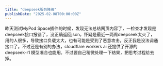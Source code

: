 ```yaml
---
title: "deepseek服务降级"
publishDate: "2025-02-08T00:00:00Z"
---
```


昨天测试MyPod Space插件的时候，发现无法总结网页内容了，一检查才发现是deepseek接口报错了，没正确返回json，怀疑是最近一两周deepseek太火了，用的人很多，导致接口负载太大，也有可能是受到了恶意攻击，反正我是没法调通接口了。不过还是有别的办法，cloudflare workers ai 还提供了开源的 deepseek-r1 模型凑合也能用，不过要自己稍微处理一下结果，把思考过程给去掉。
